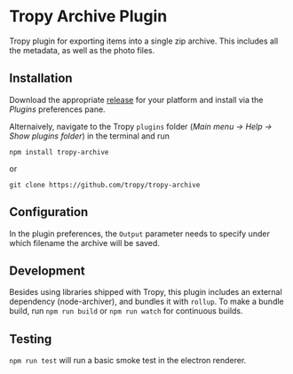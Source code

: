 # Tropy Archive Plugin

Tropy plugin for exporting items into a single zip archive. This includes all the metadata, as well as the photo files.

## Installation

Download the appropriate [release](https://github.com/tropy/tropy-archive/releases) for your platform and install via the _Plugins_ preferences pane.

Alternaively, navigate to the Tropy `plugins` folder (_Main menu -> Help -> Show plugins folder_) in the terminal and run

    npm install tropy-archive

or

    git clone https://github.com/tropy/tropy-archive

## Configuration

In the plugin preferences, the `Output` parameter needs to specify under which filename the archive will be saved.

## Development

Besides using libraries shipped with Tropy, this plugin includes an external dependency (node-archiver), and bundles it with `rollup`. To make a bundle build, run `npm run build` or `npm run watch` for continuous builds.

## Testing

`npm run test` will run a basic smoke test in the electron renderer.

